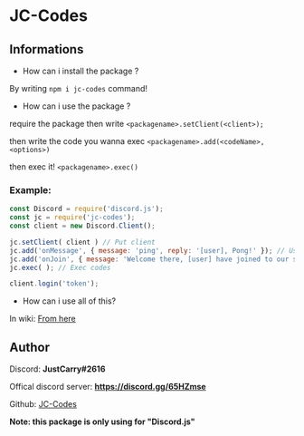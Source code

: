 # JC-Codes

## Informations


- How can i install the package ?

By writing ``npm i jc-codes`` command!

- How can i use the package ?

require the package then write ``<packagename>.setClient(<client>);``


then write the code you wanna exec ``<packagename>.add(<codeName>,<options>)``


then exec it! ``<packagename>.exec()``


### Example: 
```js
const Discord = require('discord.js');
const jc = require('jc-codes');
const client = new Discord.Client();

jc.setClient( client ) // Put client
jc.add('onMessage', { message: 'ping', reply: '[user], Pong!' }); // Using onMessage code, example for ping pong,
jc.add('onJoin', { message: 'Welcome there, [user] have joined to our server', channel: 'channel-id', role: 'role-id' } )
jc.exec( ); // Exec codes

client.login('token');
```



- How can i use all of this?

In wiki: [From here](https://github.com/JustCarry/JC-Codes/wiki)

## Author

Discord: **JustCarry#2616**

Offical discord server: **https://discord.gg/65HZmse**

Github: [JC-Codes](https://github.com/JustCarry/JC-Codes)




**Note: this package is only using for "Discord.js"**

